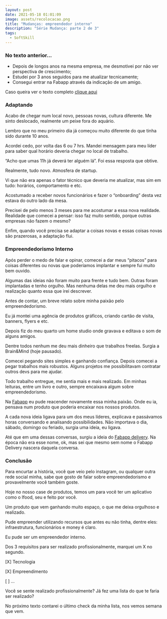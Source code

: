 ```yaml
---
layout: post
date: 2021-05-18 01:01:09
image: assets/recolocacao.png
title: "Mudanças: empreendedor interno"
description: "Série Mudança: parte 2 de 3"
tags:
  - SoftSkill
---
```

### No texto anterior…

* Depois de longos anos na mesma empresa, me desmotivei por não ver perspectiva de crescimento;
* Estudei por 3 anos seguidos para me atualizar tecnicamente;
* Consegui entrar na Fabapp através da indicação de um amigo.

Caso queira ver o texto completo [clique aqui](https://douglasporto.com.br/blog/mundan%C3%A7as-recoloca%C3%A7%C3%A3o-profissional/)

### Adaptando

Acabo de chegar num local novo, pessoas novas, cultura diferente. Me sinto deslocado, realmente um peixe fora do aquário.

Lembro que no meu primeiro dia já começou muito diferente do que tinha sido durante 10 anos.

Acordei cedo, por volta das 6 ou 7 hrs. Mandei mensagem para meu líder para saber qual horário deveria chegar no local de trabalho.

“Acho que umas 11h já deverá ter alguém lá”. Foi essa resposta que obtive.

Realmente, tudo novo. Atmosfera de startup.

Vi que não era apenas o fator técnico que deveria me atualizar, mas sim em tudo: horários, comportamento e etc.

Acostumado a receber novos funcionários e fazer o “onboarding” desta vez estava do outro lado da mesa.

Precisei de pelo menos 3 meses para me acostumar a essa nova realidade. Realidade que comecei a pensar: isso faz muito sentido, porque outras empresas não fazem o mesmo?

Enfim, quando você precisa se adaptar a coisas novas e essas coisas novas são prazerosas, a adaptação flui.

### Empreendedorismo Interno

Após perder o medo de falar e opinar, comecei a dar meus “pitacos” para coisas diferentes ou novas que poderíamos implantar e sempre fui muito bem ouvido.

Algumas das ideias não foram muito para frente e tudo bem. Outras foram implantadas e tenho orgulho. Mas nenhuma delas me deu mais orgulho e realização quanto essa que irei descrever.

Antes de contar, um breve relato sobre minha paixão pelo empreendedorismo.

Eu já montei uma agência de produtos gráficos, criando cartão de visita, banners, flyers e etc.

Depois fiz do meu quarto um home studio onde gravava e editava o som de alguns amigos.

Dentre todos nenhum me deu mais dinheiro que trabalhos freelas. Surgia a Brain&Mind (hoje pausado).

Comecei pegando sites simples e ganhando confiança. Depois comecei a pegar trabalhos mais robustos. Alguns projetos me possibilitavam contratar outros devs para me ajudar.

Todo trabalho entregue, me sentia mais e mais realizado. Em minhas leituras, entre um livro e outro, sempre encaixava algum sobre empreendedorismo.

Na [Fabapp](https://fabricadeaplicativos.com.br/) eu pude reacender novamente essa minha paixão. Onde eu ia, pensava num produto que poderia encaixar nos nossos produtos.

A cada nova ideia ligava para um dos meus líderes, explicava e passávamos horas conversando e analisando possibilidades. Não importava o dia, sábado, domingo ou feriado, surgia uma ideia, eu ligava.

Até que em uma dessas conversas, surgiu a ideia do [Fabapp delivery](https://fabricadeaplicativos.com.br/). Na época não era esse nome, ok, mas sei que mesmo sem nome o Fabapp Delivery nascera daquela conversa.

### Conclusão

Para encurtar a história, você que veio pelo instagram, ou qualquer outra rede social minha, sabe que gosto de falar sobre empreendedorismo e provavelmente você também goste.

Hoje no nosso case de produtos, temos um para você ter um aplicativo como o Ifood, seu e feito por você.

Um produto que vem ganhando muito espaço, o que me deixa orgulhoso e realizado.

Pude empreender utilizando recursos que antes eu não tinha, dentre eles: infraestrutura, funcionários e money é claro.

Eu pude ser um empreendedor interno.

Dos 3 requisitos para ser realizado profissionalmente, marquei um X no segundo.

\[X] Tecnologia

\[X] Empreendimento

\[ ] …



Você se sente realizado profissionalmente? Já fez uma lista do que te faria ser realizado?

No próximo texto contarei o último check da minha lista, nos vemos semana que vem.
